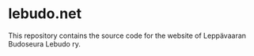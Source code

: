 # lebudo.net

This repository contains the source code for the website of Leppävaaran Budoseura Lebudo ry.
